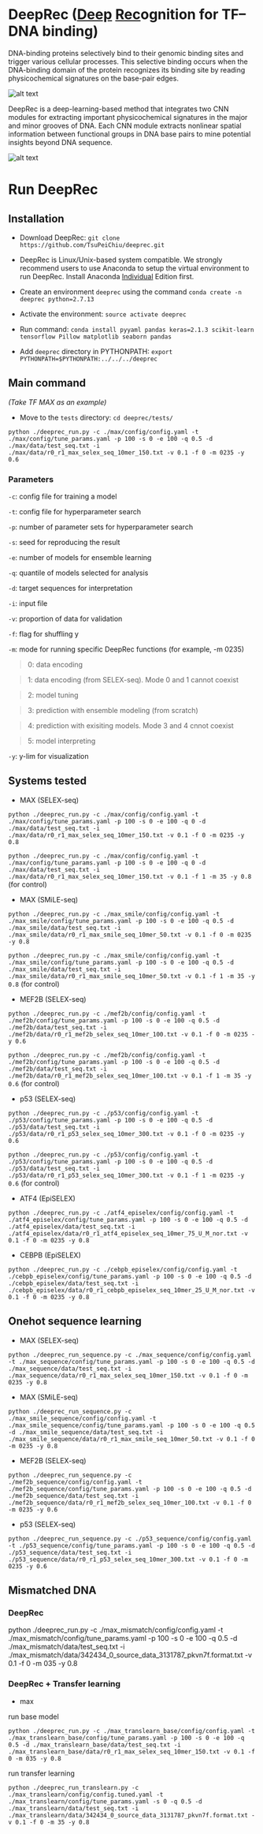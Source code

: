 # DeepRec (<ins>Deep</ins> <ins>Rec</ins>ognition for TF–DNA binding)
DNA-binding proteins selectively bind to their genomic binding sites and trigger various cellular processes. This selective binding occurs when the DNA-binding domain of the protein recognizes its binding site by reading physicochemical signatures on the base-pair edges.


![alt text](https://github.com/TsuPeiChiu/deeprec/blob/main/deeprec/imgs/figure1.jpg)



DeepRec is a deep-learning-based method that integrates two CNN modules for extracting important physicochemical signatures in the major and minor grooves of DNA. Each CNN module extracts nonlinear spatial information between functional groups in DNA base pairs to mine potential insights beyond DNA sequence.


![alt text](https://github.com/TsuPeiChiu/deeprec/blob/main/deeprec/imgs/figure2.jpg)


# Run DeepRec

## Installation

- Download DeepRec: `git clone https://github.com/TsuPeiChiu/deeprec.git`

- DeepRec is Linux/Unix-based system compatible. We strongly recommend users to use Anaconda to setup the virtual environment to run DeepRec. Install Anaconda [Individual](https://www.anaconda.com/products/individual) Edition first.

- Create an environment `deeprec` using the command `conda create -n deeprec python=2.7.13`

- Activate the environment: `source activate deeprec`

- Run command: `conda install pyyaml pandas keras=2.1.3 scikit-learn tensorflow Pillow matplotlib seaborn pandas`

- Add `deeprec` directory in PYTHONPATH: `export PYTHONPATH=$PYTHONPATH:../../../deeprec`

## Main command

<i>(Take TF MAX as an example)</i>

- Move to the `tests` directory: `cd deeprec/tests/`

`python ./deeprec_run.py -c ./max/config/config.yaml -t ./max/config/tune_params.yaml -p 100 -s 0 -e 100 -q 0.5 -d ./max/data/test_seq.txt -i ./max/data/r0_r1_max_selex_seq_10mer_150.txt -v 0.1 -f 0 -m 0235 -y 0.6`


### Parameters
`-c`: config file for training a model

`-t`: config file for hyperparameter search

`-p`: number of parameter sets for hyperparameter search

`-s`: seed for reproducing the result

`-e`: number of models for ensemble learning

`-q`: quantile of models selected for analysis

`-d`: target sequences for interpretation

`-i`: input file

`-v`: proportion of data for validation

`-f`: flag for shuffling y

`-m`: mode for running specific DeepRec functions (for example, -m 0235)

> 0: data encoding

> 1: data encoding (from SELEX-seq). Mode 0 and 1 cannot coexist

> 2: model tuning

> 3: prediction with ensemble modeling (from scratch)

> 4: prediction with exisiting models. Mode 3 and 4 cnnot coexist 

> 5: model interpreting

`-y`: y-lim for visualization


## Systems tested
- MAX (SELEX-seq)

`python ./deeprec_run.py -c ./max/config/config.yaml -t ./max/config/tune_params.yaml -p 100 -s 0 -e 100 -q 0 -d ./max/data/test_seq.txt -i ./max/data/r0_r1_max_selex_seq_10mer_150.txt -v 0.1 -f 0 -m 0235 -y 0.8`

`python ./deeprec_run.py -c ./max/config/config.yaml -t ./max/config/tune_params.yaml -p 100 -s 0 -e 100 -q 0 -d ./max/data/test_seq.txt -i ./max/data/r0_r1_max_selex_seq_10mer_150.txt -v 0.1 -f 1 -m 35 -y 0.8` (for control)


- MAX (SMiLE-seq)

`python ./deeprec_run.py -c ./max_smile/config/config.yaml -t ./max_smile/config/tune_params.yaml -p 100 -s 0 -e 100 -q 0.5 -d ./max_smile/data/test_seq.txt -i ./max_smile/data/r0_r1_max_smile_seq_10mer_50.txt -v 0.1 -f 0 -m 0235 -y 0.8`

`python ./deeprec_run.py -c ./max_smile/config/config.yaml -t ./max_smile/config/tune_params.yaml -p 100 -s 0 -e 100 -q 0.5 -d ./max_smile/data/test_seq.txt -i ./max_smile/data/r0_r1_max_smile_seq_10mer_50.txt -v 0.1 -f 1 -m 35 -y 0.8` (for control)

- MEF2B (SELEX-seq)

`python ./deeprec_run.py -c ./mef2b/config/config.yaml -t ./mef2b/config/tune_params.yaml -p 100 -s 0 -e 100 -q 0.5 -d ./mef2b/data/test_seq.txt -i ./mef2b/data/r0_r1_mef2b_selex_seq_10mer_100.txt -v 0.1 -f 0 -m 0235 -y 0.6`

`python ./deeprec_run.py -c ./mef2b/config/config.yaml -t ./mef2b/config/tune_params.yaml -p 100 -s 0 -e 100 -q 0.5 -d ./mef2b/data/test_seq.txt -i ./mef2b/data/r0_r1_mef2b_selex_seq_10mer_100.txt -v 0.1 -f 1 -m 35 -y 0.6` (for control)


- p53 (SELEX-seq)

`python ./deeprec_run.py -c ./p53/config/config.yaml -t ./p53/config/tune_params.yaml -p 100 -s 0 -e 100 -q 0.5 -d ./p53/data/test_seq.txt -i ./p53/data/r0_r1_p53_selex_seq_10mer_300.txt -v 0.1 -f 0 -m 0235 -y 0.6`

`python ./deeprec_run.py -c ./p53/config/config.yaml -t ./p53/config/tune_params.yaml -p 100 -s 0 -e 100 -q 0.5 -d ./p53/data/test_seq.txt -i ./p53/data/r0_r1_p53_selex_seq_10mer_300.txt -v 0.1 -f 1 -m 0235 -y 0.6` (for control)


- ATF4 (EpiSELEX)

`python ./deeprec_run.py -c ./atf4_episelex/config/config.yaml -t ./atf4_episelex/config/tune_params.yaml -p 100 -s 0 -e 100 -q 0.5 -d ./atf4_episelex/data/test_seq.txt -i ./atf4_episelex/data/r0_r1_atf4_episelex_seq_10mer_75_U_M_nor.txt -v 0.1 -f 0 -m 0235 -y 0.8`


- CEBPB (EpiSELEX)

`python ./deeprec_run.py -c ./cebpb_episelex/config/config.yaml -t ./cebpb_episelex/config/tune_params.yaml -p 100 -s 0 -e 100 -q 0.5 -d ./cebpb_episelex/data/test_seq.txt -i ./cebpb_episelex/data/r0_r1_cebpb_episelex_seq_10mer_25_U_M_nor.txt -v 0.1 -f 0 -m 0235 -y 0.8`


## Onehot sequence learning

- MAX (SELEX-seq)

`python ./deeprec_run_sequence.py -c ./max_sequence/config/config.yaml -t ./max_sequence/config/tune_params.yaml -p 100 -s 0 -e 100 -q 0.5 -d ./max_sequence/data/test_seq.txt -i ./max_sequence/data/r0_r1_max_selex_seq_10mer_150.txt -v 0.1 -f 0 -m 0235 -y 0.8`

- MAX (SMiLE-seq)

`python ./deeprec_run_sequence.py -c ./max_smile_sequence/config/config.yaml -t ./max_smile_sequence/config/tune_params.yaml -p 100 -s 0 -e 100 -q 0.5 -d ./max_smile_sequence/data/test_seq.txt -i ./max_smile_sequence/data/r0_r1_max_smile_seq_10mer_50.txt -v 0.1 -f 0 -m 0235 -y 0.8`

- MEF2B (SELEX-seq)

`python ./deeprec_run_sequence.py -c ./mef2b_sequence/config/config.yaml -t ./mef2b_sequence/config/tune_params.yaml -p 100 -s 0 -e 100 -q 0.5 -d ./mef2b_sequence/data/test_seq.txt -i ./mef2b_sequence/data/r0_r1_mef2b_selex_seq_10mer_100.txt -v 0.1 -f 0 -m 0235 -y 0.6`

- p53 (SELEX-seq)

`python ./deeprec_run_sequence.py -c ./p53_sequence/config/config.yaml -t ./p53_sequence/config/tune_params.yaml -p 100 -s 0 -e 100 -q 0.5 -d ./p53_sequence/data/test_seq.txt -i ./p53_sequence/data/r0_r1_p53_selex_seq_10mer_300.txt -v 0.1 -f 0 -m 0235 -y 0.6`


## Mismatched DNA

### DeepRec

python ./deeprec_run.py -c ./max_mismatch/config/config.yaml -t ./max_mismatch/config/tune_params.yaml -p 100 -s 0 -e 100 -q 0.5 -d ./max_mismatch/data/test_seq.txt -i ./max_mismatch/data/342434_0_source_data_3131787_pkvn7f.format.txt -v 0.1 -f 0 -m 035 -y 0.8

### DeepRec + Transfer learning

- max

run base model

`python ./deeprec_run.py -c ./max_translearn_base/config/config.yaml -t ./max_translearn_base/config/tune_params.yaml -p 100 -s 0 -e 100 -q 0.5 -d ./max_translearn_base/data/test_seq.txt -i ./max_translearn_base/data/r0_r1_max_selex_seq_10mer_150.txt -v 0.1 -f 0 -m 035 -y 0.8`

run transfer learning

`python ./deeprec_run_translearn.py -c ./max_translearn/config/config.tuned.yaml -t ./max_translearn/config/tune_params.yaml -s 0 -q 0.5 -d ./max_translearn/data/test_seq.txt -i ./max_translearn/data/342434_0_source_data_3131787_pkvn7f.format.txt -v 0.1 -f 0 -m 35 -y 0.8`

